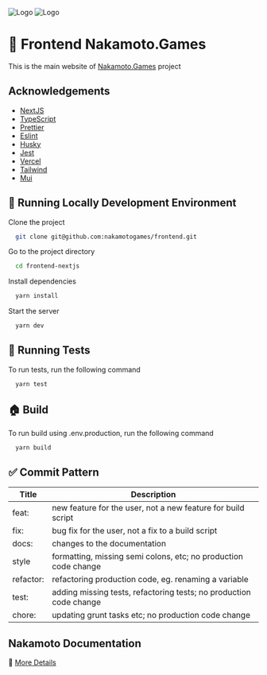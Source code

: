 ![Logo](https://marketplace.nakamoto.games/assets/logos/logo_naka.svg)
![Logo](https://marketplace.nakamoto.games/assets/logos/logo_naka-games.svg)

# 👋 Frontend Nakamoto.Games

This is the main website of [Nakamoto.Games](https://nakamoto.games) project

## Acknowledgements

- [NextJS](https://nextjs.org/)
- [TypeScript](https://www.typescriptlang.org/)
- [Prettier](https://prettier.io/)
- [Eslint](https://eslint.org/)
- [Husky](https://typicode.github.io/husky/#/)
- [Jest](https://jestjs.io/)
- [Vercel](https://vercel.com/)
- [Tailwind](https://tailwindcss.com/)
- [Mui](https://mui.com/)

## 🚀 Running Locally Development Environment

Clone the project

```bash
  git clone git@github.com:nakamotogames/frontend.git
```

Go to the project directory

```bash
  cd frontend-nextjs
```

Install dependencies

```bash
  yarn install
```

Start the server

```bash
  yarn dev
```

## 🧪 Running Tests

To run tests, run the following command

```bash
  yarn test
```

## 🏠 Build
To run build using .env.production, run the following command

```bash
  yarn build
```

## ✅ Commit Pattern

| Title     | Description                                                        |
| --------- | ------------------------------------------------------------------ |
| feat:     | new feature for the user, not a new feature for build script       |
| fix:      | bug fix for the user, not a fix to a build script                  |
| docs:     | changes to the documentation                                       |
| style     | formatting, missing semi colons, etc; no production code change    |
| refactor: | refactoring production code, eg. renaming a variable               |
| test:     | adding missing tests, refactoring tests; no production code change |
| chore:    | updating grunt tasks etc; no production code change                |

## Nakamoto Documentation

📑 [More Details](https://r3ceseksb9.larksuite.com/docs/docus62P4yf74dgK8tH4l7FJsBg)
